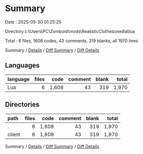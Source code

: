 # Summary

Date : 2025-05-30 01:25:25

Directory c:\\Users\\PC\\Zomboid\\mods\\RealisticClothes\\media\\lua

Total : 6 files,  1608 codes, 43 comments, 319 blanks, all 1970 lines

Summary / [Details](details.md) / [Diff Summary](diff.md) / [Diff Details](diff-details.md)

## Languages
| language | files | code | comment | blank | total |
| :--- | ---: | ---: | ---: | ---: | ---: |
| Lua | 6 | 1,608 | 43 | 319 | 1,970 |

## Directories
| path | files | code | comment | blank | total |
| :--- | ---: | ---: | ---: | ---: | ---: |
| . | 6 | 1,608 | 43 | 319 | 1,970 |
| client | 6 | 1,608 | 43 | 319 | 1,970 |

Summary / [Details](details.md) / [Diff Summary](diff.md) / [Diff Details](diff-details.md)